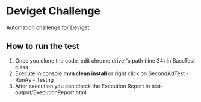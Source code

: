 # Deviget Challenge
Automation challenge for Deviget.

## How to run the test
1.  Once you clone the code, edit chrome driver's path (line 34) in BaseTest class
2.  Execute in console **mvn clean install** or right click on SecondAdTest - RunAs - Testng
3. After execution you can check the Execution Report in test-output/ExecutionReport.html
